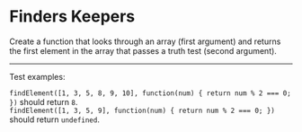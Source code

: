# Finders Keepers

Create a function that looks through an array (first argument) and returns the first element in the array that passes a truth test (second argument).

---

Test examples:

`findElement([1, 3, 5, 8, 9, 10], function(num) { return num % 2 === 0; })` should return `8`.\
`findElement([1, 3, 5, 9], function(num) { return num % 2 === 0; })` should return `undefined`.
